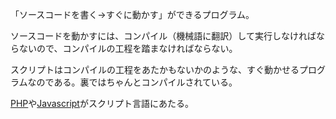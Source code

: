 

「ソースコードを書く→すぐに動かす」ができるプログラム。

ソースコードを動かすには、コンパイル（機械語に翻訳）して実行しなければならないので、コンパイルの工程を踏まなければならない。

スクリプトはコンパイルの工程をあたかもないかのような、すぐ動かせるプログラムなのである。裏ではちゃんとコンパイルされている。

[PHP](PHP.md)や[Javascript](Javascript.md)がスクリプト言語にあたる。